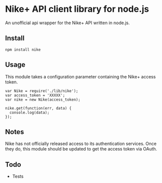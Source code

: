 Nike+ API client library for node.js
====================================

An unofficial api wrapper for the Nike+ API written in node.js.

Install
-------

    npm install nike

Usage
-----

This module takes a configuration parameter containing the Nike+ access token.

    var Nike = require('./lib/nike');
    var access_token = 'XXXXX';
    var nike = new Nike(access_token);

    nike.get(function(err, data) {
      console.log(data);
    });

Notes
-----

Nike has not officially released access to its authentication services.  Once they do, this module should be updated to get the access token via OAuth.

Todo
----

* Tests
